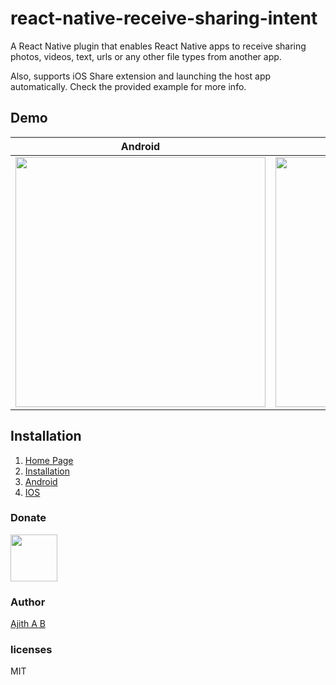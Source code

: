 # react-native-receive-sharing-intent

A React Native plugin that enables React Native apps to receive sharing photos, videos, text, urls or any other file types from another app.

Also, supports iOS Share extension and launching the host app automatically. Check the provided example for more info.

## Demo

|                                                             Android                                                              |                                                              Ios                                                              |
| :------------------------------------------------------------------------------------------------------------------------------: | :---------------------------------------------------------------------------------------------------------------------------: |
| <img height="400" src="https://raw.githubusercontent.com/ajith-ab/react-native-receive-sharing-intent/master/doc/android.gif" /> | <img height="400"  src="https://raw.githubusercontent.com/ajith-ab/react-native-receive-sharing-intent/master/doc/ios.gif" /> |

## Installation

1. <a href="https://ajith-ab.github.io/react-native-receive-sharing-intent/" >Home Page</a>
2. <a href="https://ajith-ab.github.io/react-native-receive-sharing-intent/docs/intro" >Installation</a>
3. <a href="https://ajith-ab.github.io/react-native-receive-sharing-intent/docs/android" >Android</a>
4. <a href="https://ajith-ab.github.io/react-native-receive-sharing-intent/docs/ios" >IOS</a>

### Donate

<p><a href="https://www.paypal.me/ajithab" rel="nofollow"><img height="75" src="https://raw.githubusercontent.com/stefan-niedermann/paypal-donate-button/master/paypal-donate-button.png" style="max-width:100%;"></a></p>

### Author

[Ajith A B](https://www.linkedin.com/in/ajith-a-b-a61303197)

### licenses

MIT
